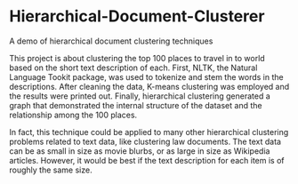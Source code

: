 # Hierarchical-Document-Clusterer
A demo of hierarchical document clustering techniques

This project is about clustering the top 100 places to travel in to world based on the short text description of each. First, NLTK, the Natural Language Tookit package, was used to tokenize and stem the words in the descriptions. After cleaning the data, K-means clustering was employed and the results were printed out. Finally, hierarchical clustering generated a graph that demonstrated the internal structure of the dataset and the relationship among the 100 places.

In fact, this technique could be applied to many other hierarchical clustering problems related to text data, like clustering law documents. The text data can be as small in size as movie blurbs, or as large in size as Wikipedia articles. However, it would be best if the text description for each item is of roughly the same size. 
